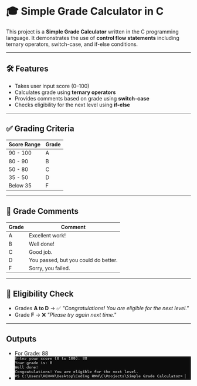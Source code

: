 # 🎓 Simple Grade Calculator in C

This project is a **Simple Grade Calculator** written in the C programming language. It demonstrates the use of **control flow statements** including ternary operators, switch-case, and if-else conditions.

---

## 🛠 Features

- Takes user input score (0–100)
- Calculates grade using **ternary operators**
- Provides comments based on grade using **switch-case**
- Checks eligibility for the next level using **if-else**

---

## ✅ Grading Criteria

| Score Range | Grade |
|-------------|--------|
| 90 - 100    | A      |
| 80 - 90     | B      |
| 50 - 80     | C      |
| 35 - 50     | D      |
| Below 35    | F      |

---

## 💬 Grade Comments

| Grade | Comment                                |
|-------|-----------------------------------------|
| A     | Excellent work!                        |
| B     | Well done!                             |
| C     | Good job.                              |
| D     | You passed, but you could do better.   |
| F     | Sorry, you failed.                     |

---

## 🎯 Eligibility Check

- Grades **A to D** → ✅ _"Congratulations! You are eligible for the next level."_
- Grade **F** → ❌ _"Please try again next time."_

---

## Outputs
- For Grade: 88
- <img src="../../images/Grade-calculation.png">
